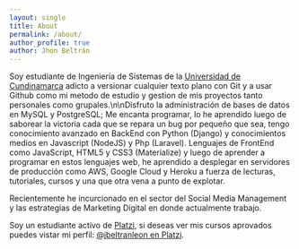 ```yaml
---
layout: single
title: About
permalink: /about/
author_profile: true
author: Jhon Beltrán
---
```


Soy estudiante de Ingeniería de Sistemas de la [Universidad de Cundinamarca](http://www.unicundi.edu.co/) adicto a versionar cualquier texto plano con Git y a usar Github como mi metodo de estudio y gestion de mis proyectos tanto personales como grupales.\n\nDisfruto la administración de bases de datos en MySQL y PostgreSQL; Me encanta programar, lo he aprendido luego de saborear la victoria cada que se repara un bug por pequeño que sea, tengo conocimiento avanzado en BackEnd con Python (Django) y conocimientos medios en Javascript (NodeJS) y Php (Laravel). Lenguajes de FrontEnd como JavaScript, HTML5 y CSS3 (Materialize) y luego de aprender a programar en estos lenguajes web, he aprendido a desplegar en servidores de producción como AWS, Google Cloud y Heroku a fuerza de lecturas, tutoriales, cursos y una que otra vena a punto de explotar.

Recientemente he incurcionado en el sector del Social Media Management y las estrategias de Marketing Digital en donde actualmente trabajo.

Soy un estudiante activo de [Platzi](https://www.platzi.com/), si deseas ver mis cursos aprovados puedes vistar mi perfil: [@jbeltranleon en Platzi](https://platzi.com/@jbeltranleon/).
